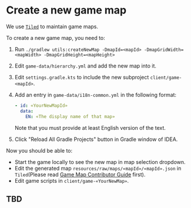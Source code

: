 # Create a new game map

We use [`Tiled`](https://www.mapeditor.org/) to maintain game maps.

To create a new game map, you need to:

1. Run `./gradlew utils:createNewMap -DmapId=<mapId> -DmapGridWidth=<mapWidth> -DmapGridHeight=<mapHeight>`
2. Edit `game-data/hierarchy.yml` and add the new map into it.
3. Edit `settings.gradle.kts` to include the new subproject `client/game-<mapId>`.
4. Add an entry in `game-data/i18n-common.yml` in the following format:

    ```yaml
    - id: «YourNewMapId»
      data:
        EN: «The display name of that map»
    ```

    Note that you must provide at least English version of the text.

5. Click "Reload All Gradle Projects" button in Gradle window of IDEA.

Now you should be able to:

- Start the game locally to see the new map in map selection dropdown.
- Edit the generated map `resources/raw/maps/«mapId»/«mapId».json` in `Tiled`(Please read [Game Map Contributor Guide](https://github.com/ByteLegend/ByteLegend/blob/master/docs/en/game-map-contributor-guide.md) first).
- Edit game scripts in `client/game-«YourNewMap»`.

## TBD
